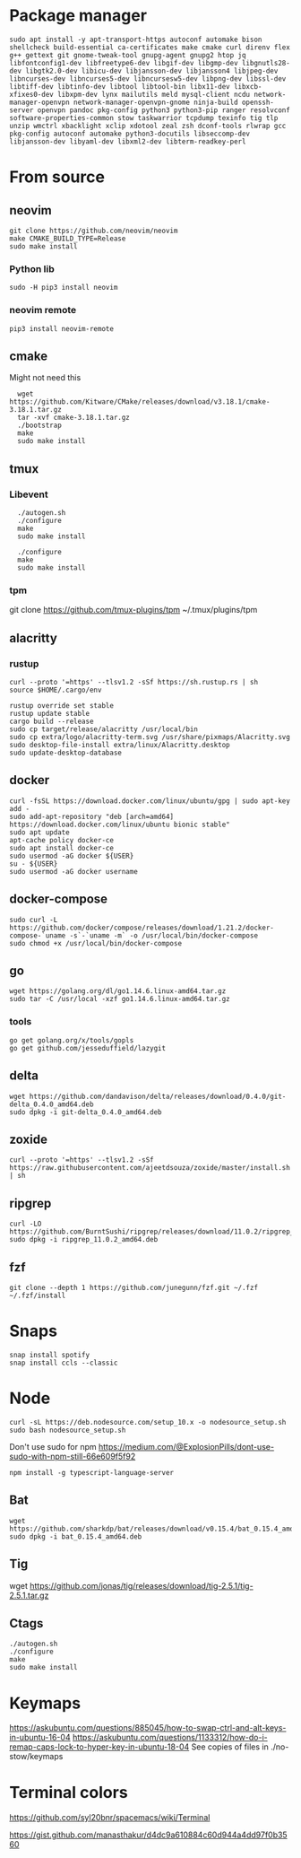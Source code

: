 # Package manager

```
sudo apt install -y apt-transport-https autoconf automake bison shellcheck build-essential ca-certificates make cmake curl direnv flex g++ gettext git gnome-tweak-tool gnupg-agent gnupg2 htop jq libfontconfig1-dev libfreetype6-dev libgif-dev libgmp-dev libgnutls28-dev libgtk2.0-dev libicu-dev libjansson-dev libjansson4 libjpeg-dev libncurses-dev libncurses5-dev libncursesw5-dev libpng-dev libssl-dev libtiff-dev libtinfo-dev libtool libtool-bin libx11-dev libxcb-xfixes0-dev libxpm-dev lynx mailutils meld mysql-client ncdu network-manager-openvpn network-manager-openvpn-gnome ninja-build openssh-server openvpn pandoc pkg-config python3 python3-pip ranger resolvconf software-properties-common stow taskwarrior tcpdump texinfo tig tlp unzip wmctrl xbacklight xclip xdotool zeal zsh dconf-tools rlwrap gcc pkg-config autoconf automake python3-docutils libseccomp-dev libjansson-dev libyaml-dev libxml2-dev libterm-readkey-perl
```

# From source
## neovim

```
git clone https://github.com/neovim/neovim
make CMAKE_BUILD_TYPE=Release
sudo make install
```

### Python lib
`sudo -H pip3 install neovim`

### neovim remote

```
pip3 install neovim-remote
```

## cmake

Might not need this

```
  wget https://github.com/Kitware/CMake/releases/download/v3.18.1/cmake-3.18.1.tar.gz
  tar -xvf cmake-3.18.1.tar.gz
  ./bootstrap
  make
  sudo make install
```

## tmux

### Libevent

```
  ./autogen.sh
  ./configure
  make
  sudo make install
```

```
  ./configure
  make
  sudo make install
```

### tpm

git clone https://github.com/tmux-plugins/tpm ~/.tmux/plugins/tpm

## alacritty

### rustup

```
curl --proto '=https' --tlsv1.2 -sSf https://sh.rustup.rs | sh
source $HOME/.cargo/env
```

```
rustup override set stable
rustup update stable
cargo build --release
sudo cp target/release/alacritty /usr/local/bin
sudo cp extra/logo/alacritty-term.svg /usr/share/pixmaps/Alacritty.svg
sudo desktop-file-install extra/linux/Alacritty.desktop
sudo update-desktop-database
```

## docker

```
curl -fsSL https://download.docker.com/linux/ubuntu/gpg | sudo apt-key add -
sudo add-apt-repository "deb [arch=amd64] https://download.docker.com/linux/ubuntu bionic stable"
sudo apt update
apt-cache policy docker-ce
sudo apt install docker-ce
sudo usermod -aG docker ${USER}
su - ${USER}
sudo usermod -aG docker username
```

## docker-compose

```
sudo curl -L https://github.com/docker/compose/releases/download/1.21.2/docker-compose-`uname -s`-`uname -m` -o /usr/local/bin/docker-compose
sudo chmod +x /usr/local/bin/docker-compose
```

## go

```
wget https://golang.org/dl/go1.14.6.linux-amd64.tar.gz
sudo tar -C /usr/local -xzf go1.14.6.linux-amd64.tar.gz
```

### tools

```
go get golang.org/x/tools/gopls
go get github.com/jesseduffield/lazygit
```

## delta

```
wget https://github.com/dandavison/delta/releases/download/0.4.0/git-delta_0.4.0_amd64.deb
sudo dpkg -i git-delta_0.4.0_amd64.deb
```

## zoxide

```
curl --proto '=https' --tlsv1.2 -sSf https://raw.githubusercontent.com/ajeetdsouza/zoxide/master/install.sh | sh
```

## ripgrep

```
curl -LO https://github.com/BurntSushi/ripgrep/releases/download/11.0.2/ripgrep_11.0.2_amd64.deb
sudo dpkg -i ripgrep_11.0.2_amd64.deb
```

## fzf

```
git clone --depth 1 https://github.com/junegunn/fzf.git ~/.fzf
~/.fzf/install
```

# Snaps

```
snap install spotify
snap install ccls --classic
```

# Node

```
curl -sL https://deb.nodesource.com/setup_10.x -o nodesource_setup.sh
sudo bash nodesource_setup.sh
```

Don't use sudo for npm
https://medium.com/@ExplosionPills/dont-use-sudo-with-npm-still-66e609f5f92

```
npm install -g typescript-language-server
```

## Bat

```
wget https://github.com/sharkdp/bat/releases/download/v0.15.4/bat_0.15.4_amd64.deb
sudo dpkg -i bat_0.15.4_amd64.deb
```

## Tig

wget https://github.com/jonas/tig/releases/download/tig-2.5.1/tig-2.5.1.tar.gz

## Ctags

```
./autogen.sh
./configure
make
sudo make install
```

# Keymaps

https://askubuntu.com/questions/885045/how-to-swap-ctrl-and-alt-keys-in-ubuntu-16-04
https://askubuntu.com/questions/1133312/how-do-i-remap-caps-lock-to-hyper-key-in-ubuntu-18-04
See copies of files in ./no-stow/keymaps

# Terminal colors

https://github.com/syl20bnr/spacemacs/wiki/Terminal

https://gist.github.com/manasthakur/d4dc9a610884c60d944a4dd97f0b3560
